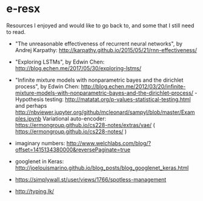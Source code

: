 # e-resx
Resources I enjoyed and would like to go back to, and some that I still need to read.


- "The unreasonable effectiveness of recurrent neural networks", by Andrej Karpathy: http://karpathy.github.io/2015/05/21/rnn-effectiveness/
- "Exploring LSTMs", by Edwin Chen: http://blog.echen.me/2017/05/30/exploring-lstms/
- "Infinite mixture models with nonparametric bayes and the dirichlet process", by Edwin Chen: http://blog.echen.me/2012/03/20/infinite-mixture-models-with-nonparametric-bayes-and-the-dirichlet-process/
-Hypothesis testing: http://matatat.org/p-values-statistical-testing.html and perhaps http://nbviewer.jupyter.org/github/mcleonard/sampyl/blob/master/Examples.ipynb
Variational auto-encoder: https://ermongroup.github.io/cs228-notes/extras/vae/ ( https://ermongroup.github.io/cs228-notes/ )
- imaginary numbers: http://www.welchlabs.com/blog/?offset=1415134380000&reversePaginate=true
- googlenet in Keras: http://joelouismarino.github.io/blog_posts/blog_googlenet_keras.html


- https://simplywall.st/user/views/1766/spotless-management


- http://typing.lk/
